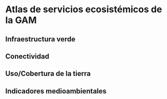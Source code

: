 Atlas de servicios ecosistémicos de la GAM
==========================================

## Infraestructura verde

## Conectividad

## Uso/Cobertura de la tierra

## Indicadores medioambientales
